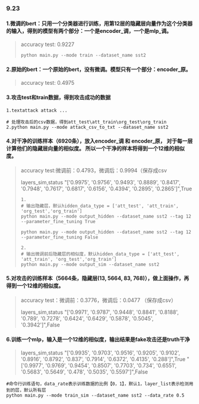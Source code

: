 ### 9.23

#### 1.微调的bert：只用一个分类器进行训练，用**第12层**的隐藏层向量作为这个分类器的输入，得到的模型有两个部分：一个是encoder_调，一个是mlp_调。	

> accuracy test: 0.9227
>
> ```
> python main.py --mode train --dataset_name sst2
> ```

#### 2.原始的bert：一个**原始的bert**，没有微调。模型只有一个部分：encoder_原。

> accuracy test: 0.4975

#### 3.攻击test和train数据，得到攻击成功的数据

```
1.textattack attack ...

# 处理攻击后的csv数据，得到att_test\att_train\org_test\org_train
2.python main.py --mode attack_csv_to_txt --dataset_name sst2
```

#### 4.对**干净的训练样本**（6920条），放入encoder_调 和 encoder_原， 对于每一层计算他们的隐藏层向量的相似度。 所以一个干净的样本将得到一个12维的相似度。

> accuracy test:微调前：0.4793，微调后：0.9994（保存成csv
>
> layers_sim,status
> "['0.9975', '0.9756', '0.9493', '0.8889', '0.8417', '0.7948', '0.7617', '0.6817', '0.6156', '0.4394', '0.2895', '0.2865']",True
>
> ```
> 1.
> # 输出隐藏层，默认hidden_data_type = ['att_test', 'att_train', 'org_test','org_train'] 
> python main.py --mode output_hidden --dataset_name sst2 --tag 12 --parameter_fine_tuning True 
> 
> python main.py --mode output_hidden --dataset_name sst2 --tag 12 --parameter_fine_tuning False
> 
> 2.
> # 输出微调前后隐藏层的相似度，默认hidden_data_type = ['att_test', 'att_train', 'org_test','org_train'] 
> python main.py --mode output_sim --dataset_name sst2 
> ```

#### 5.对**攻击的训练样本**（5664条，隐藏层(13, 5664, 83, 768)），做上面操作，再得到一个12维的相似度。 

> accuracy test：微调前：0.3776，微调后：0.0477 （保存成csv）
>
> layers_sim,status
> "['0.9971', '0.9787', '0.9448', '0.8841', '0.8188', '0.789', '0.7278', '0.6424', '0.6429', '0.5878', '0.5045', '0.3942']",False

#### 6.训练一个mlp，输入是一个12维的相似度，输出结果是fake攻击还是truth干净

> layers_sim,status
> "['0.9935', '0.9703', '0.9516', '0.9205', '0.9102', '0.8916', '0.8792', '0.837', '0.7914', '0.6372', '0.4135', '0.288']",True
> "['0.9977', '0.9769', '0.9454', '0.8507', '0.7703', '0.734', '0.6551', '0.5683', '0.5649', '0.478', '0.5035', '0.5597']",False

```
#命令行训练语句，data_rate表示训练数据的比例【0，1】，默认1，layer_list表示检测用到的层，默认所有层
python main.py --mode train_sim --dataset_name sst2 --data_rate 0.5
```



